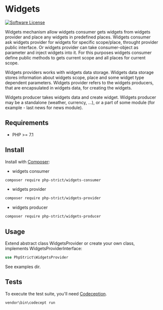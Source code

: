 # Widgets

[![Software License][ico-license]](LICENSE.txt)

Widgets mechanism allow widgets consumer gets widgets from widgets 
provider and place any widgets in predefined places. Widgets consumer 
ask widgets provider for widgets for specific scope/place, throught 
provider public interface. Or widgets provider can take consumer-object 
as parameter and inject widgets into it. For this purposes widgets 
consumer define public methods to gets current scope and all places 
for current scope.

Widgets providers works with widgets data storage. Widgets data storage 
stores information about widgets scope, place and some widget type 
dependent parameters. Widgets provider refers to the widgets producers, 
that are encapsulated in widgets data, for creating the widgets.

Widgets producer takes widgets data and create widget. Widgets 
producer may be a standalone (weather, currency, ...), or a part of 
some module (for example - last news for news module).

## Requirements

*   PHP >= 7.1

## Install

Install with [Composer](http://getcomposer.org):

*   widgets consumer
    
```bash
composer require php-strict/widgets-consumer
```

*   widgets provider
    
```bash
composer require php-strict/widgets-provider
```

*   widgets producer
    
```bash
composer require php-strict/widgets-producer
```

## Usage

Extend abstract class WidgetsProvider or create your own class, implements WidgetsProviderInterface:

```php
use PhpStrict\WidgetsProvider
```

See examples dir.

## Tests

To execute the test suite, you'll need [Codeception](https://codeception.com/).

```bash
vendor\bin\codecept run
```

[ico-license]: https://img.shields.io/badge/license-GPL-brightgreen.svg?style=flat-square
